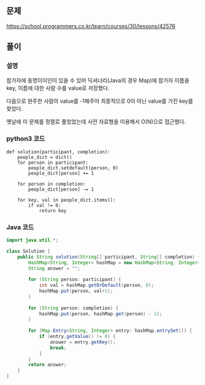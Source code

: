 ## 문제
https://school.programmers.co.kr/learn/courses/30/lessons/42576

## 풀이
### 설명
참가자에 동명이이인이 있을 수 있어 딕셔너리(Java의 경우 Map)에 참가자 이름을 key, 이름에 대한 사람 수를 value로 저장했다.

다음으로 완주한 사람의 value를 -1해주어 최종적으로 0이 아닌 value를 가진 key를 찾았다.

옛날에 이 문제를 정렬로 풀었었는데 사전 자료형을 이용해서 O(N)으로 접근했다.

### python3 코드
```python3
def solution(participant, completion):
    people_dict = dict()
    for person in participant:
        people_dict.setdefault(person, 0)
        people_dict[person] += 1
    
    for person in completion:
        people_dict[person] -= 1
    
    for key, val in people_dict.items():
        if val != 0:
            return key
```

### Java 코드
```java
import java.util.*;

class Solution {
    public String solution(String[] participant, String[] completion) {
        HashMap<String, Integer> hashMap = new HashMap<String, Integer>();
        String answer = "";
        
        for (String person: participant) {
            int val = hashMap.getOrDefault(person, 0);
            hashMap.put(person, val+1);
        }
        
        for (String person: completion) {
            hashMap.put(person, hashMap.get(person) - 1);
        }
        
        for (Map.Entry<String, Integer> entry: hashMap.entrySet()) {
            if (entry.getValue() != 0) {
                answer = entry.getKey();
                break;
            }
        }
        return answer;
    }
}
```
